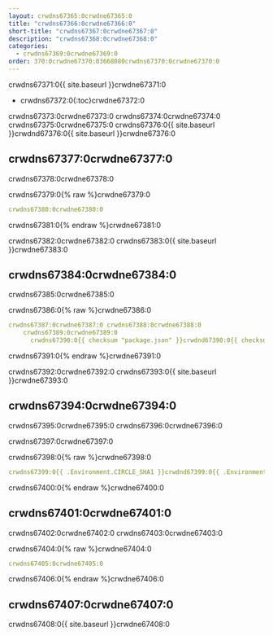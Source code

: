 ```yaml
---
layout: crwdns67365:0crwdne67365:0
title: "crwdns67366:0crwdne67366:0"
short-title: "crwdns67367:0crwdne67367:0"
description: "crwdns67368:0crwdne67368:0"
categories:
  - crwdns67369:0crwdne67369:0
order: 370:0crwdne67370:03668080crwdns67370:0crwdne67370:0
---
```

crwdns67371:0{{ site.baseurl }}crwdne67371:0

* crwdns67372:0{:toc}crwdne67372:0

crwdns67373:0crwdne67373:0 crwdns67374:0crwdne67374:0 crwdns67375:0crwdne67375:0 crwdns67376:0{{ site.baseurl }}crwdnd67376:0{{ site.baseurl }}crwdne67376:0

## crwdns67377:0crwdne67377:0

crwdns67378:0crwdne67378:0

crwdns67379:0{% raw %}crwdne67379:0

```yaml
crwdns67380:0crwdne67380:0
```

crwdns67381:0{% endraw %}crwdne67381:0

crwdns67382:0crwdne67382:0 crwdns67383:0{{ site.baseurl }}crwdne67383:0

## crwdns67384:0crwdne67384:0

crwdns67385:0crwdne67385:0

crwdns67386:0{% raw %}crwdne67386:0

```yaml
crwdns67387:0crwdne67387:0 crwdns67388:0crwdne67388:0
    crwdns67389:0crwdne67389:0
      crwdns67390:0{{ checksum "package.json" }}crwdnd67390:0{{ checksum "package.json" }}crwdne67390:0
```

crwdns67391:0{% endraw %}crwdne67391:0

crwdns67392:0crwdne67392:0 crwdns67393:0{{ site.baseurl }}crwdne67393:0

## crwdns67394:0crwdne67394:0

crwdns67395:0crwdne67395:0 crwdns67396:0crwdne67396:0

crwdns67397:0crwdne67397:0

crwdns67398:0{% raw %}crwdne67398:0

```yaml
crwdns67399:0{{ .Environment.CIRCLE_SHA1 }}crwdnd67399:0{{ .Environment.CIRCLE_SHA1 }}crwdnd67399:0{{ checksum "Gemfile.lock" }}crwdnd67399:0{{ checksum "Gemfile.lock" }}crwdnd67399:0{{ .Environment.CIRCLE_SHA1 }}crwdnd67399:0{{ checksum "Gemfile.lock" }}crwdnd67399:0{{ .Environment.CIRCLE_SHA1 }}crwdnd67399:0{{ checksum "Gemfile.lock" }}crwdnd67399:0{{ .Environment.CIRCLE_SHA1 }}crwdnd67399:0{{ .Environment.CIRCLE_SHA1 }}crwdnd67399:0{{ checksum "Gemfile.lock" }}crwdnd67399:0{{ .Environment.CIRCLE_SHA1 }}crwdnd67399:0$HEROKU_API_KEYcrwdnd67399:0$HEROKU_APPcrwdne67399:0
```

crwdns67400:0{% endraw %}crwdne67400:0

## crwdns67401:0crwdne67401:0

crwdns67402:0crwdne67402:0 crwdns67403:0crwdne67403:0

crwdns67404:0{% raw %}crwdne67404:0

```yaml
crwdns67405:0crwdne67405:0
```

crwdns67406:0{% endraw %}crwdne67406:0

## crwdns67407:0crwdne67407:0

crwdns67408:0{{ site.baseurl }}crwdne67408:0